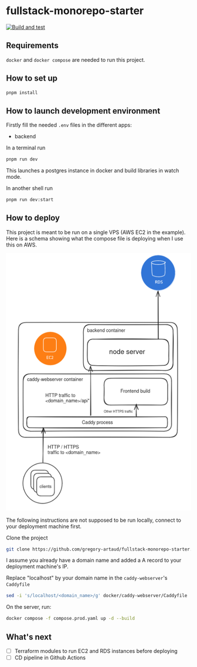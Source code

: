# fullstack-monorepo-starter

[![Build and test](https://github.com/gregory-artaud/fullstack-monorepo-starter/actions/workflows/ci.yml/badge.svg)](https://github.com/gregory-artaud/fullstack-monorepo-starter/actions/workflows/ci.yml)

## Requirements

`docker` and `docker compose` are needed to run this project.

## How to set up

```bash
pnpm install
```

## How to launch development environment

Firstly fill the needed `.env` files in the different apps:

- backend

In a terminal run

```bash
pnpm run dev
```

This launches a postgres instance in docker and build libraries in watch mode.

In another shell run

```bash
pnpm run dev:start
```

## How to deploy

This project is meant to be run on a single VPS (AWS EC2 in the example).
Here is a schema showing what the compose file is deploying when I use this on AWS.

![deployment_aws_schema](assets/deployment_aws.png)

The following instructions are not supposed to be run locally, connect to your deployment machine first.

Clone the project

```bash
git clone https://github.com/gregory-artaud/fullstack-monorepo-starter.git
```

I assume you already have a domain name and added a A record to your deployment machine's IP.

Replace "localhost" by your domain name in the `caddy-webserver`'s `Caddyfile`

```bash
sed -i 's/localhost/<domain_name>/g' docker/caddy-webserver/Caddyfile
```

On the server, run:

```bash
docker compose -f compose.prod.yaml up -d --build
```

## What's next

- [ ] Terraform modules to run EC2 and RDS instances before deploying
- [ ] CD pipeline in Github Actions
